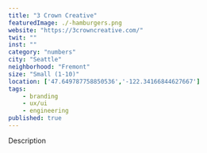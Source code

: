 ```yaml
---
title: "3 Crown Creative"
featuredImage: ./-hamburgers.png
website: "https://3crowncreative.com/"
twit: ""
inst: ""
category: "numbers"
city: "Seattle"
neighborhood: "Fremont"
size: "Small (1-10)"
location: ['47.649787758850536','-122.34166844627667']
tags:
    - branding
    - ux/ui
    - engineering
published: true
---
```


Description
